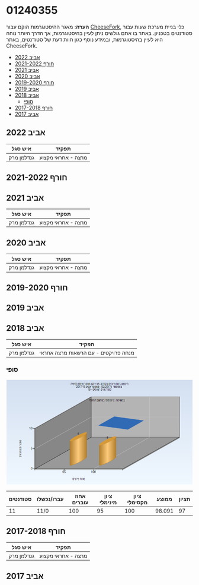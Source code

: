 # 01240355

**הערה**: מאגר ההיסטוגרמות הוקם עבור [CheeseFork](https://cheesefork.cf/), כלי בניית מערכת שעות עבור סטודנטים בטכניון. באתר בו אתם גולשים ניתן לעיין בהיסטוגרמות, אך הדרך היותר נוחה היא לעיין בהיסטוגרמות, ובמידע נוסף כגון חוות דעת של סטודנטים, באתר CheeseFork.

* [אביב 2022](#202102)
* [חורף 2021-2022](#202101)
* [אביב 2021](#202002)
* [אביב 2020](#201902)
* [חורף 2019-2020](#201901)
* [אביב 2019](#201802)
* [אביב 2018](#201702)
  * [סופי](#201702-Finals)
* [חורף 2017-2018](#201701)
* [אביב 2017](#201602)

<h2 id="202102">אביב 2022</h2>

| איש סגל | תפקיד |
| ---- | ---- |
| גנדלמן מרק | מרצה - אחראי מקצוע |

<h2 id="202101">חורף 2021-2022</h2>

<h2 id="202002">אביב 2021</h2>

| איש סגל | תפקיד |
| ---- | ---- |
| גנדלמן מרק | מרצה - אחראי מקצוע |

<h2 id="201902">אביב 2020</h2>

| איש סגל | תפקיד |
| ---- | ---- |
| גנדלמן מרק | מרצה - אחראי מקצוע |

<h2 id="201901">חורף 2019-2020</h2>

<h2 id="201802">אביב 2019</h2>

<h2 id="201702">אביב 2018</h2>

| איש סגל | תפקיד |
| ---- | ---- |
| גנדלמן מרק | מנחה פרויקטים  - עם הרשאות מרצה אחראי |

<h3 id="201702-Finals">סופי</h3>

![201702 Finals](201702/Finals.png)

| סטודנטים | עברו/נכשלו | אחוז עוברים | ציון מינימלי | ציון מקסימלי | ממוצע | חציון |
| ---- | ---- | ---- | ---- | ---- | ---- | ---- |
| 11 | 11/0 | 100 | 95 | 100 | 98.091 | 97 |

<h2 id="201701">חורף 2017-2018</h2>

| איש סגל | תפקיד |
| ---- | ---- |
| גנדלמן מרק | מרצה - אחראי מקצוע |

<h2 id="201602">אביב 2017</h2>

